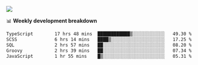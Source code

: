 ![](https://github-readme-stats-v2-three.vercel.app/api/top-langs/?username=akshayxml&theme=dark&hide_border=true&include_all_commits=true&count_private=true&layout=compact&size_weight=0.5&count_weight=0.5&hide=Jupyter%20Notebook%2Cobjective-c%2Cmakefile%2Cc%2Chtml%2Ccss%2Cscss&langs_count=6&exclude_repo=github-readme-stats-v2)

📊 **Weekly development breakdown**
<!--START_SECTION:waka-->

```txt
TypeScript        17 hrs 48 mins  ████████████▒░░░░░░░░░░░░   49.30 %
SCSS              6 hrs 14 mins   ████▒░░░░░░░░░░░░░░░░░░░░   17.25 %
SQL               2 hrs 57 mins   ██░░░░░░░░░░░░░░░░░░░░░░░   08.20 %
Groovy            2 hrs 39 mins   ██░░░░░░░░░░░░░░░░░░░░░░░   07.34 %
JavaScript        1 hr 55 mins    █▒░░░░░░░░░░░░░░░░░░░░░░░   05.31 %
```

<!--END_SECTION:waka-->
